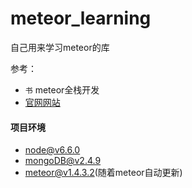 # meteor_learning
自己用来学习meteor的库

参考：
- ``书`` meteor全栈开发
- [官网网站](https://www.meteor.com)
#### 项目环境
- node@v6.6.0
- mongoDB@v2.4.9
- meteor@v1.4.3.2(随着meteor自动更新)
